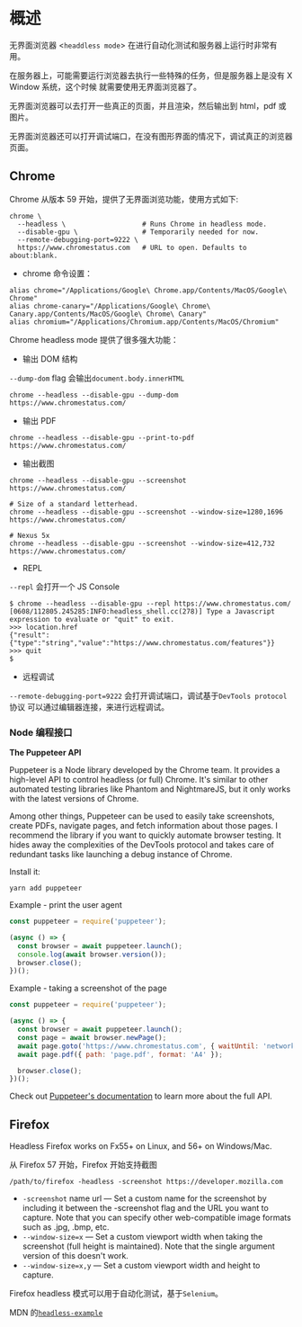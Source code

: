 # 概述

无界面浏览器 <`headdless mode`> 在进行自动化测试和服务器上运行时非常有用。

在服务器上，可能需要运行浏览器去执行一些特殊的任务，但是服务器上是没有 X Window 系统，这个时候
就需要使用无界面浏览器了。

无界面浏览器可以去打开一些真正的页面，并且渲染，然后输出到 html，pdf 或图片。

无界面浏览器还可以打开调试端口，在没有图形界面的情况下，调试真正的浏览器页面。

## Chrome

Chrome 从版本 59 开始，提供了无界面浏览功能，使用方式如下:

```shell
chrome \
  --headless \                   # Runs Chrome in headless mode.
  --disable-gpu \                # Temporarily needed for now.
  --remote-debugging-port=9222 \
  https://www.chromestatus.com   # URL to open. Defaults to about:blank.
```

- chrome 命令设置：

```shell
alias chrome="/Applications/Google\ Chrome.app/Contents/MacOS/Google\ Chrome"
alias chrome-canary="/Applications/Google\ Chrome\ Canary.app/Contents/MacOS/Google\ Chrome\ Canary"
alias chromium="/Applications/Chromium.app/Contents/MacOS/Chromium"
```

Chrome headless mode 提供了很多强大功能：

- 输出 DOM 结构

`--dump-dom` flag 会输出`document.body.innerHTML`

```shell
chrome --headless --disable-gpu --dump-dom https://www.chromestatus.com/
```

- 输出 PDF

```shell
chrome --headless --disable-gpu --print-to-pdf https://www.chromestatus.com/
```

- 输出截图

```shell
chrome --headless --disable-gpu --screenshot https://www.chromestatus.com/

# Size of a standard letterhead.
chrome --headless --disable-gpu --screenshot --window-size=1280,1696 https://www.chromestatus.com/

# Nexus 5x
chrome --headless --disable-gpu --screenshot --window-size=412,732 https://www.chromestatus.com/
```

- REPL

`--repl` 会打开一个 JS Console

```shell
$ chrome --headless --disable-gpu --repl https://www.chromestatus.com/
[0608/112805.245285:INFO:headless_shell.cc(278)] Type a Javascript expression to evaluate or "quit" to exit.
>>> location.href
{"result":{"type":"string","value":"https://www.chromestatus.com/features"}}
>>> quit
$
```

- 远程调试

`--remote-debugging-port=9222` 会打开调试端口，调试基于`DevTools protocol`协议
可以通过编辑器连接，来进行远程调试。

### Node 编程接口

**The Puppeteer API**

Puppeteer is a Node library developed by the Chrome team.
It provides a high-level API to control headless (or full) Chrome.
It's similar to other automated testing libraries like Phantom and NightmareJS,
but it only works with the latest versions of Chrome.

Among other things, Puppeteer can be used to easily take screenshots,
create PDFs, navigate pages, and fetch information about those pages.
I recommend the library if you want to quickly automate browser testing.
It hides away the complexities of the DevTools protocol and takes care of redundant tasks like launching a debug instance of Chrome.

Install it:

```shell
yarn add puppeteer
```

Example - print the user agent

```js
const puppeteer = require('puppeteer');

(async () => {
  const browser = await puppeteer.launch();
  console.log(await browser.version());
  browser.close();
})();
```

Example - taking a screenshot of the page

```js
const puppeteer = require('puppeteer');

(async () => {
  const browser = await puppeteer.launch();
  const page = await browser.newPage();
  await page.goto('https://www.chromestatus.com', { waitUntil: 'networkidle' });
  await page.pdf({ path: 'page.pdf', format: 'A4' });

  browser.close();
})();
```

Check out [Puppeteer's documentation](https://github.com/GoogleChrome/puppeteer/blob/master/docs/api.md) to learn more about the full API.

## Firefox

Headless Firefox works on Fx55+ on Linux, and 56+ on Windows/Mac.

从 Firefox 57 开始，Firefox 开始支持截图

```
/path/to/firefox -headless -screenshot https://developer.mozilla.com
```

- `-screenshot` name url — Set a custom name for the screenshot by including it between the -screenshot flag and the URL you want to capture. Note that you can specify other web-compatible image formats such as .jpg, .bmp, etc.
- `--window-size=x` — Set a custom viewport width when taking the screenshot (full height is maintained). Note that the single argument version of this doesn't work.
- `--window-size=x,y` — Set a custom viewport width and height to capture.

Firefox headless 模式可以用于自动化测试，基于`Selenium`。

MDN 的[`headless-example`](https://github.com/mdn/headless-examples)
